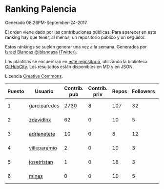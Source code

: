 # Ranking Palencia

Generado 08:26PM-September-24-2017.

El orden viene dado por las contribuciones públicas. Para aparecer en este ránking hay que tener, al menos, un repositorio público y un seguidor.

Estos ránkings se suelen generar una vez a la semana. Generados por [Israel Blancas @iblancasa](https://github.com/iblancasa/) [(Twitter)](https://twitter.com/iblancasa).

Las plantillas se encuentran en [este repositorio](https://github.com/iblancasa/GH-Spanish-Ranking), utilizando la biblioteca [GitHubCity](https://github.com/iblancasa/GitHubCity). Los resultados están disponibles en MD y en JSON.

Licencia [Creative Commons](https://creativecommons.org/licenses/by/4.0/).

| Puesto   |  Usuario  | Contrib. pub | Contrib. priv |Repos| Followers | Desde |  Avatar  |
|----------|-----------|--------------|---------------|-----|-----------|-------|----------|
|1|[garciparedes](https://github.com/garciparedes)|2730|8|107|32|2013-10-08|![garciparedes](https://avatars1.githubusercontent.com/u/5640366)|
|2|[zdavidlnx](https://github.com/zdavidlnx)|62|0|10|5|2011-07-28|![zdavidlnx](https://avatars1.githubusercontent.com/u/944150)|
|3|[adrianetete](https://github.com/adrianetete)|10|0|8|12|2014-03-13|![adrianetete](https://avatars1.githubusercontent.com/u/6943237)|
|4|[villeparamio](https://github.com/villeparamio)|2|0|10|3|2015-12-01|![villeparamio](https://avatars1.githubusercontent.com/u/16100827)|
|5|[josetristan](https://github.com/josetristan)|1|0|18|3|2011-07-15|![josetristan](https://avatars2.githubusercontent.com/u/916947)|
|6|[mines](https://github.com/mines)|0|0|10|5|2011-03-07|![mines](https://avatars1.githubusercontent.com/u/655278)|
